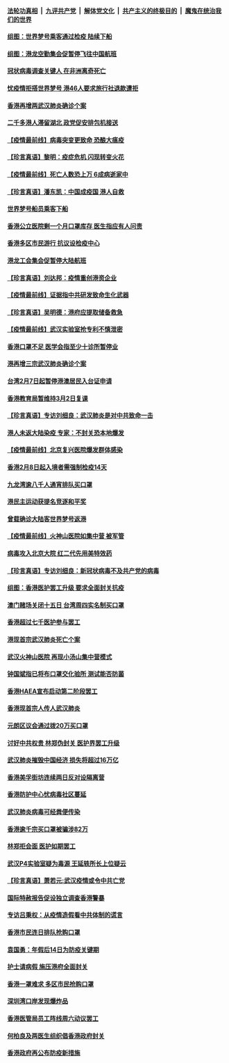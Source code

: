 ####  [法轮功真相](../../../../basic/blob/master/README.md?t=02111613) &nbsp;|&nbsp; [九评共产党](../../../../9ping.md/blob/master/README.md?t=02111613) &nbsp;|&nbsp; [解体党文化](../../../../jtdwh.md/blob/master/README.md?t=02111613)  &nbsp;|&nbsp; [共产主义的终极目的](../../../../gczydzjmd.md/blob/master/README.md?t=02111613) &nbsp;|&nbsp; [魔鬼在统治我们的世界](../../../../mgztzwmdsj.md/blob/master/README.md?t=02111613) 

#### [组图：世界梦号乘客通过检疫 陆续下船](../pages/nsc415/n11858302.md?t=02111613) 

#### [组图：港龙空勤集会促暂停飞往中国航班](../pages/nsc415/n11858190.md?t=02111613) 

#### [冠状病毒调查关键人 在非洲离奇死亡](../pages/nsc415/n11859798.md?t=02111613) 

#### [忧疫情拒搭世界梦号 港46人要求旅行社退款遭拒](../pages/nsc415/n11859849.md?t=02111613) 

#### [香港再增两武汉肺炎确诊个案](../pages/nsc415/n11859833.md?t=02111613) 

#### [二千多港人滞留湖北 政党促安排包机接送](../pages/nsc415/n11859831.md?t=02111613) 

#### [【疫情最前线】病毒突变更致命 恐酿大瘟疫](../pages/nsc415/n11859604.md?t=02111613) 

#### [【珍言真语】黎明：疫症危机 闪现转变火花](../pages/nsc415/n11859199.md?t=02111613) 

#### [【疫情最前线】死亡人数恐上万 6成病逝家中](../pages/nsc415/n11856687.md?t=02111613) 

#### [【珍言真语】潘东凯：中国成疫国 港人自救](../pages/nsc415/n11856962.md?t=02111613) 

#### [世界梦号船员乘客下船](../pages/nsc415/n11856883.md?t=02111613) 

#### [香港公立医院剩一个月口罩库存 医生指应有人问责](../pages/nsc415/n11856875.md?t=02111613) 

#### [香港多区市民游行 抗议设检疫中心](../pages/nsc415/n11856866.md?t=02111613) 

#### [港龙工会集会促暂停大陆航班](../pages/nsc415/n11856840.md?t=02111613) 

#### [【珍言真语】刘达邦：疫情重创港资企业](../pages/nsc415/n11854274.md?t=02111613) 

#### [【疫情最前线】证据指中共研发致命生化武器](../pages/nsc415/n11853087.md?t=02111613) 

#### [【珍言真语】吴明德：港府应提取储备救急](../pages/nsc415/n11852734.md?t=02111613) 

#### [【疫情最前线】武汉实验室抢专利不慎泄密](../pages/nsc415/n11850310.md?t=02111613) 

#### [香港口罩不足 医学会指至少十诊所暂停业](../pages/nsc415/n11850301.md?t=02111613) 

#### [港再增三宗武汉肺炎确诊个案](../pages/nsc415/n11850328.md?t=02111613) 

#### [台湾2月7日起暂停港澳居民入台证申请](../pages/nsc415/n11850304.md?t=02111613) 

#### [香港教育局暂维持3月2日复课](../pages/nsc415/n11850260.md?t=02111613) 

#### [【珍言真语】专访刘细良：武汉肺炎是对中共致命一击](../pages/nsc415/n11849934.md?t=02111613) 

#### [港人未返大陆染疫 专家：不封关恐本地爆发](../pages/nsc415/n11848021.md?t=02111613) 

#### [【疫情最前线】北京复兴医院爆发群体感染](../pages/nsc415/n11847626.md?t=02111613) 

#### [香港2月8日起入境者需强制检疫14天](../pages/nsc415/n11847658.md?t=02111613) 

#### [九龙湾逾八千人通宵排队买口罩](../pages/nsc415/n11847647.md?t=02111613) 

#### [港民主运动获提名竞逐和平奖](../pages/nsc415/n11847633.md?t=02111613) 

#### [曾载确诊大陆客世界梦号返港](../pages/nsc415/n11847608.md?t=02111613) 

#### [【疫情最前线】火神山医院如集中营 被军管](../pages/nsc415/n11847524.md?t=02111613) 

#### [病毒攻入北京大院 红二代先用美特效药](../pages/nsc415/n11847427.md?t=02111613) 

#### [【珍言真语】专访刘细良：新冠状病毒不及共产党的病毒](../pages/nsc415/n11847164.md?t=02111613) 

#### [组图：香港医护罢工升级 要求全面封关抗疫](../pages/nsc415/n11844107.md?t=02111613) 

#### [澳门赌场关闭十五日 台湾周四实名制买口罩](../pages/nsc415/n11845083.md?t=02111613) 

#### [香港超过七千医护参与罢工](../pages/nsc415/n11845051.md?t=02111613) 

#### [港现首宗武汉肺炎死亡个案](../pages/nsc415/n11844998.md?t=02111613) 

#### [武汉火神山医院 再现小汤山集中营模式](../pages/nsc415/n11844763.md?t=02111613) 

#### [钟国斌指已将布口罩交化验所 测试能否防菌](../pages/nsc415/n11842783.md?t=02111613) 

#### [香港HAEA宣布启动第二阶段罢工](../pages/nsc415/n11842723.md?t=02111613) 

#### [香港现首宗人传人武汉肺炎](../pages/nsc415/n11842766.md?t=02111613) 

#### [元朗区议会通过拨20万买口罩](../pages/nsc415/n11842754.md?t=02111613) 

#### [讨好中共权贵 林郑伪封关 医护界罢工升级](../pages/nsc415/n11842359.md?t=02111613) 

#### [武汉肺炎摧毁中国经济 损失将超过16万亿](../pages/nsc415/n11839723.md?t=02111613) 

#### [香港美孚街坊连续两日反对设隔离营](../pages/nsc415/n11839962.md?t=02111613) 

#### [香港防护中心忧病毒社区蔓延](../pages/nsc415/n11839933.md?t=02111613) 

#### [武汉肺炎病毒可经粪便传染](../pages/nsc415/n11839939.md?t=02111613) 

#### [香港逾千宗买口罩被骗涉82万](../pages/nsc415/n11839914.md?t=02111613) 

#### [林郑拒会面 医护如期罢工](../pages/nsc415/n11839892.md?t=02111613) 

#### [武汉P4实验室疑为毒源 王延轶所长上位疑云](../pages/nsc415/n11835543.md?t=02111613) 

#### [【珍言真语】萧若元:武汉疫情或令中共亡党](../pages/nsc415/n11829394.md?t=02111613) 

#### [国际特赦报告促设独立调查香港警暴](../pages/nsc415/n11833845.md?t=02111613) 

#### [专访吕秉权：从疫情造假看中共体制的谎言](../pages/nsc415/n11833813.md?t=02111613) 

#### [香港市民连日排队抢购口罩](../pages/nsc415/n11833794.md?t=02111613) 

#### [袁国勇：年假后14日为防疫关键期](../pages/nsc415/n11831088.md?t=02111613) 

#### [护士请病假 施压港府全面封关](../pages/nsc415/n11831030.md?t=02111613) 

#### [香港一罩难求 多区市民抢购口罩](../pages/nsc415/n11831002.md?t=02111613) 

#### [深圳湾口岸发现爆炸品](../pages/nsc415/n11828802.md?t=02111613) 

#### [香港医管局员工阵线周六动议罢工](../pages/nsc415/n11828762.md?t=02111613) 

#### [何柏良及两医生组织倡香港政府封关](../pages/nsc415/n11828749.md?t=02111613) 

#### [香港政府再公布防疫新措施](../pages/nsc415/n11828716.md?t=02111613) 

